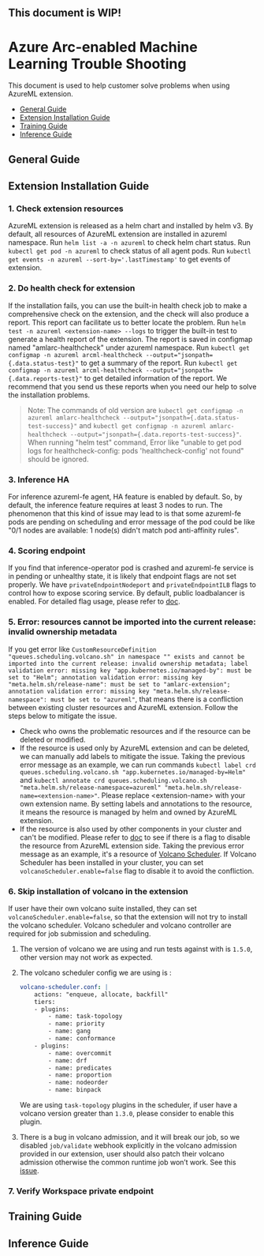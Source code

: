 ## This document is WIP!
# Azure Arc-enabled Machine Learning Trouble Shooting
This document is used to help customer solve problems when using AzureML extension. 
* [General Guide](#general-guide)
* [Extension Installation Guide](#extension-installation-guide)
* [Training Guide](#training-guide)
* [Inference Guide](#inference-guide)


## General Guide

## Extension Installation Guide

### 1. Check extension resources   
AzureML extension is released as a helm chart and installed by helm v3. By default, all resources of AzureML extension are installed in azureml namespace. Run ```helm list -a -n azureml``` to check helm chart status. Run ```kubectl get pod -n azureml``` to check status of all agent pods. Run ```kubectl get events -n azureml --sort-by='.lastTimestamp'``` to get events of extension.
### 2. Do health check for extension   
If the installation fails, you can use the built-in health check job to make a comprehensive check on the extension, and the check will also produce a report. This report can facilitate us to better locate the problem. Run ```helm test -n azureml <extension-name> --logs``` to trigger the built-in test to generate a health report of the extension. The report is saved in configmap named "amlarc-healthcheck" under azureml namespace. Run ```kubectl get configmap -n azureml arcml-healthcheck --output="jsonpath={.data.status-test}"``` to get a summary of the report. Run ```kubectl get configmap -n azureml arcml-healthcheck --output="jsonpath={.data.reports-test}"``` to get detailed information of the report. We recommend that you send us these reports when you need our help to solve the installation problems.
> Note: The commands of old version are  ```kubectl get configmap -n azureml amlarc-healthcheck --output="jsonpath={.data.status-test-success}"``` and ```kubectl get configmap -n azureml amlarc-healthcheck --output="jsonpath={.data.reports-test-success}"```. When running "helm test" command, Error like "unable to get pod logs for healthcheck-config: pods 'healthcheck-config' not found" should be ignored. 
### 3. Inference HA  
For inference azureml-fe agent, HA feature is enabled by default. So, by default, the inference feature requires at least 3 nodes to run. The phenomenon that this kind of issue may lead to is that some azureml-fe pods are pending on scheduling and error message of the pod could be like "0/1 nodes are available: 1 node(s) didn't match pod anti-affinity rules".
### 4. Scoring endpoint  
If you find that inference-operator pod is crashed and azureml-fe service is in pending or unhealthy state, it is likely that endpoint flags are not set properly. We have ```privateEndpointNodeport``` and ```privateEndpointILB``` flags to control how to expose scoring service. By default, public loadbalancer is enabled. For detailed flag usage, please refer to [doc](./deploy-extension.md#review-azureml-deployment-configuration-settings).
### 5. Error: resources cannot be imported into the current release: invalid ownership metadata
If you get error like ```CustomResourceDefinition "queues.scheduling.volcano.sh" in namespace "" exists and cannot be imported into the current release: invalid ownership metadata; label validation error: missing key "app.kubernetes.io/managed-by": must be set to "Helm"; annotation validation error: missing key "meta.helm.sh/release-name": must be set to "amlarc-extension"; annotation validation error: missing key "meta.helm.sh/release-namespace": must be set to "azureml"```, that means there is a confliction between existing cluster resources and AzureML extension. Follow the steps below to mitigate the issue.
* Check who owns the problematic resources and if the resource can be deleted or modified. 
* If the resource is used only by AzureML extension and can be deleted, we can manually add labels to mitigate the issue. Taking the previous error message as an example, we can run commands ```kubectl label crd queues.scheduling.volcano.sh "app.kubernetes.io/managed-by=Helm" ``` and ```kubectl annotate crd queues.scheduling.volcano.sh "meta.helm.sh/release-namespace=azureml" "meta.helm.sh/release-name=<extension-name>"```. Please replace \<extension-name\> with your own extension name. By setting labels and annotations to the resource, it means the resource is managed by helm and owned by AzureML extension. 
* If the resource is also used by other components in your cluster and can't be modified. Please refer to [doc](./deploy-extension.md#review-azureml-deployment-configuration-settings) to see if there is a flag to disable the resource from AzureML extension side. Taking the previous error message as an example, it's a resource of [Volcano Scheduler](https://github.com/volcano-sh/volcano). If Volcano Scheduler has been installed in your cluster, you can set ```volcanoScheduler.enable=false``` flag to disable it to avoid the confliction.

### 6. Skip installation of volcano in the extension  
If user have their own volcano suite installed, they can set `volcanoScheduler.enable=false`, so that the extension will not try to install the volcano scheduler. Volcano scheduler and volcano controller are required for job submission and scheduling.

1. The version of volcano we are using and run tests against with is `1.5.0`, other version may not work as expected.
2. The volcano scheduler config we are using is :  
    ```yaml
    volcano-scheduler.conf: |
        actions: "enqueue, allocate, backfill"
        tiers:
        - plugins:
            - name: task-topology
            - name: priority
            - name: gang
            - name: conformance
        - plugins:
            - name: overcommit
            - name: drf
            - name: predicates
            - name: proportion
            - name: nodeorder
            - name: binpack
    ```
    We are using `task-topology` plugins in the scheduler, if user have a volcano version greater than `1.3.0`, please consider to enable this plugin.

3. There is a bug in volcano admission, and it will break our job, so we disabled `job/validate` webhook explicitly in the volcano admission provided in our extension, user should also patch their volcano admission otherwise the common runtime job won’t work.
See this [issue](https://github.com/volcano-sh/volcano/issues/1680).

### 7. Verify Workspace private endpoint 

## Training Guide

## Inference Guide





